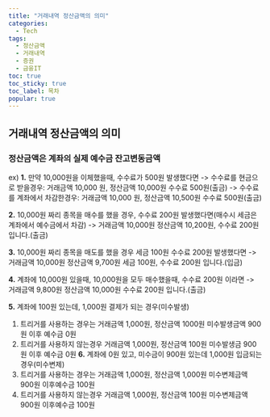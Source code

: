 ```yaml
---
title: "거래내역 정산금액의 의미"
categories:
  - Tech
tags: 
  - 정산금액
  - 거래내역
  - 증권
  - 금융IT
toc: true
toc_sticky: true
toc_label: 목차
popular: true
---
```


## 거래내역 정산금액의 의미

### 정산금액은 계좌의 실제 예수금 잔고변동금액

ex)
**1.** 만약 10,000원을 이체했을때, 수수료가 500원 발생했다면
-> 수수료를 현금으로 받을경우: 거래금액 10,000 원, 정산금액 10,000원 수수료 500원(출금)
-> 수수료를 계좌에서 차감한경우: 거래금액 10,000 원, 정산금액 10,500원 수수료 500원(출금)

**2.** 10,000원 짜리 종목을 매수를 했을 경우, 수수료 200원 발생했다면(매수시 세금은 계좌에서 예수금에서 차감)
-> 거래금액 10,000원 정산금액 10,200원, 수수료 200원 입니다.(출금)

**3.** 10,000원 짜리 종목을 매도를 했을 경우 세금 100원 수수료 200원 발생했다면
-> 거래금액 10,000원 정산금액 9,700원 세금 100원, 수수료 200원 입니다.(입금)

**4.** 계좌에 10,000원 있을때, 10,000원을 모두 매수했을때, 수수료 200원 이라면
-> 거래금액 9,800원 정산금액 10,000원 수수료 200원 입니다.(출금)

**5.** 계좌에 100원 있는데, 1,000원 결제가 되는 경우(미수발생)
1) 트리거를 사용하는 경우는 거래금액 1,000원, 정산금액 1000원 미수발생금액 900원 이후 예수금 0원
2) 트리거를 사용하지 않는경우 거래금액 1,000원, 정산금액 100원 미수발생금 900원 이후 예수금 0원
**6.** 계좌에 0원 있고, 미수금이 900원 있는데 1,000원 입금되는 경우(미수변제)
1) 트리거를 사용하는 경우는 거래금액 1,000원, 정산금액 1,000원 미수변제금액 900원 이후예수금 100원
2) 트리거를 사용하지 않는경우 거래금액 1,000원, 정산금액 100원 미수변제금액 900원 이후예수금 100원